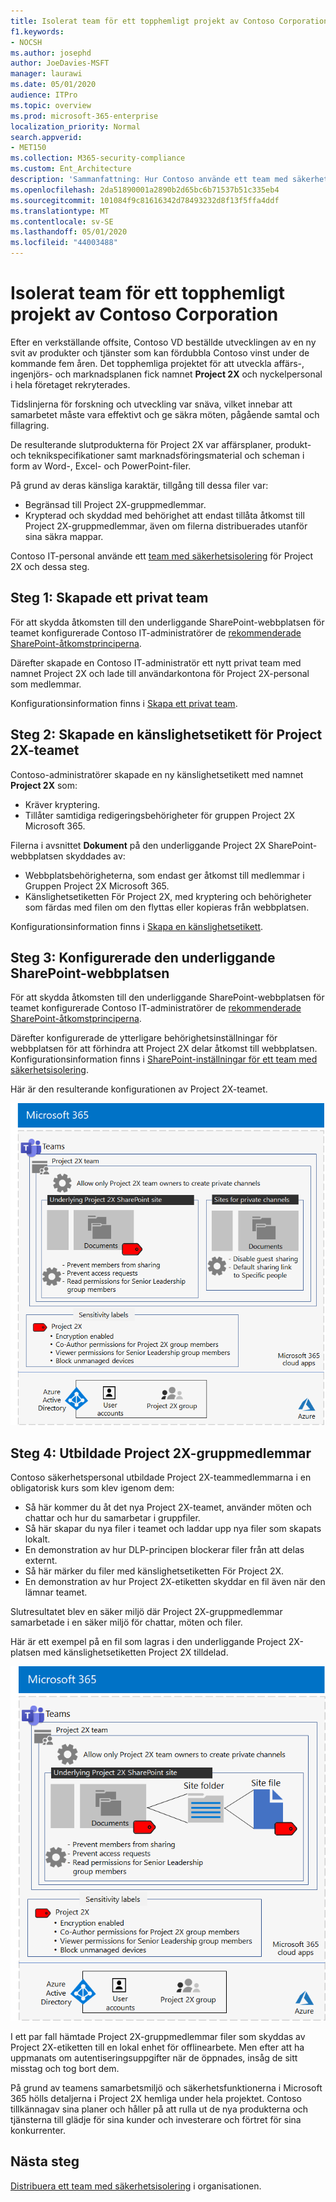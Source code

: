 ```yaml
---
title: Isolerat team för ett topphemligt projekt av Contoso Corporation
f1.keywords:
- NOCSH
ms.author: josephd
author: JoeDavies-MSFT
manager: laurawi
ms.date: 05/01/2020
audience: ITPro
ms.topic: overview
ms.prod: microsoft-365-enterprise
localization_priority: Normal
search.appverid:
- MET150
ms.collection: M365-security-compliance
ms.custom: Ent_Architecture
description: 'Sammanfattning: Hur Contoso använde ett team med säkerhetsisolering för ett topphemligt projekt för att utveckla en ny uppsättning produkter och tjänster.'
ms.openlocfilehash: 2da51890001a2890b2d65bc6b71537b51c335eb4
ms.sourcegitcommit: 101084f9c81616342d78493232d8f13f5ffa4ddf
ms.translationtype: MT
ms.contentlocale: sv-SE
ms.lasthandoff: 05/01/2020
ms.locfileid: "44003488"
---
```

# <a name="isolated-team-for-a-top-secret-project-of-the-contoso-corporation"></a>Isolerat team för ett topphemligt projekt av Contoso Corporation

Efter en verkställande offsite, Contoso VD beställde utvecklingen av en ny svit av produkter och tjänster som kan fördubbla Contoso vinst under de kommande fem åren. Det topphemliga projektet för att utveckla affärs-, ingenjörs- och marknadsplanen fick namnet **Project 2X** och nyckelpersonal i hela företaget rekryterades. 

Tidslinjerna för forskning och utveckling var snäva, vilket innebar att samarbetet måste vara effektivt och ge säkra möten, pågående samtal och fillagring.

De resulterande slutprodukterna för Project 2X var affärsplaner, produkt- och teknikspecifikationer samt marknadsföringsmaterial och scheman i form av Word-, Excel- och PowerPoint-filer. 

På grund av deras känsliga karaktär, tillgång till dessa filer var:

- Begränsad till Project 2X-gruppmedlemmar.
- Krypterad och skyddad med behörighet att endast tillåta åtkomst till Project 2X-gruppmedlemmar, även om filerna distribuerades utanför sina säkra mappar.

Contoso IT-personal använde ett [team med säkerhetsisolering](secure-teams-security-isolation.md) för Project 2X och dessa steg.

## <a name="step-1-created-a-private-team"></a>Steg 1: Skapade ett privat team

För att skydda åtkomsten till den underliggande SharePoint-webbplatsen för teamet konfigurerade Contoso IT-administratörer de [rekommenderade SharePoint-åtkomstprinciperna](../enterprise/sharepoint-file-access-policies.md).

Därefter skapade en Contoso IT-administratör ett nytt privat team med namnet Project 2X och lade till användarkontona för Project 2X-personal som medlemmar.

Konfigurationsinformation finns i [Skapa ett privat team](secure-teams-security-isolation.md#create-a-private-team).

## <a name="step-2-created-a-sensitivity-label-for-the-project-2x-team"></a>Steg 2: Skapade en känslighetsetikett för Project 2X-teamet

Contoso-administratörer skapade en ny känslighetsetikett med namnet **Project 2X** som:

- Kräver kryptering.
- Tillåter samtidiga redigeringsbehörigheter för gruppen Project 2X Microsoft 365.

Filerna i avsnittet **Dokument** på den underliggande Project 2X SharePoint-webbplatsen skyddades av:

- Webbplatsbehörigheterna, som endast ger åtkomst till medlemmar i Gruppen Project 2X Microsoft 365.
- Känslighetsetiketten För Project 2X, med kryptering och behörigheter som färdas med filen om den flyttas eller kopieras från webbplatsen.

Konfigurationsinformation finns i [Skapa en känslighetsetikett](secure-teams-security-isolation.md#create-a-sensitivity-label).

## <a name="step-3-configured-the-underlying-sharepoint-site"></a>Steg 3: Konfigurerade den underliggande SharePoint-webbplatsen

För att skydda åtkomsten till den underliggande SharePoint-webbplatsen för teamet konfigurerade Contoso IT-administratörer de [rekommenderade SharePoint-åtkomstprinciperna](../enterprise/sharepoint-file-access-policies.md).

Därefter konfigurerade de ytterligare behörighetsinställningar för webbplatsen för att förhindra att Project 2X delar åtkomst till webbplatsen. Konfigurationsinformation finns i [SharePoint-inställningar för ett team med säkerhetsisolering](secure-teams-security-isolation.md#sharepoint-settings).

Här är den resulterande konfigurationen av Project 2X-teamet.

![Den resulterande konfigurationen av Project 2X-teamet](../media/contoso-team-for-top-secret-project/contoso-team-for-top-secret-project.png)

 ## <a name="step-4-trained-project-2x-team-members"></a>Steg 4: Utbildade Project 2X-gruppmedlemmar

Contoso säkerhetspersonal utbildade Project 2X-teammedlemmarna i en obligatorisk kurs som klev igenom dem:

- Så här kommer du åt det nya Project 2X-teamet, använder möten och chattar och hur du samarbetar i gruppfiler.
- Så här skapar du nya filer i teamet och laddar upp nya filer som skapats lokalt.
- En demonstration av hur DLP-principen blockerar filer från att delas externt.
- Så här märker du filer med känslighetsetiketten För Project 2X.
- En demonstration av hur Project 2X-etiketten skyddar en fil även när den lämnar teamet.

Slutresultatet blev en säker miljö där Project 2X-gruppmedlemmar samarbetade i en säker miljö för chattar, möten och filer.

Här är ett exempel på en fil som lagras i den underliggande Project 2X-platsen med känslighetsetiketten Project 2X tilldelad.

![Ett exempel på en fil som lagras på den underliggande Project 2X-platsen](../media/contoso-team-for-top-secret-project/contoso-team-for-top-secret-project-example.png)

I ett par fall hämtade Project 2X-gruppmedlemmar filer som skyddas av Project 2X-etiketten till en lokal enhet för offlinearbete. Men efter att ha uppmanats om autentiseringsuppgifter när de öppnades, insåg de sitt misstag och tog bort dem.

På grund av teamens samarbetsmiljö och säkerhetsfunktionerna i Microsoft 365 hölls detaljerna i Project 2X hemliga under hela projektet. Contoso tillkännagav sina planer och håller på att rulla ut de nya produkterna och tjänsterna till glädje för sina kunder och investerare och förtret för sina konkurrenter.

## <a name="next-step"></a>Nästa steg

[Distribuera ett team med säkerhetsisolering](secure-teams-security-isolation.md) i organisationen.

